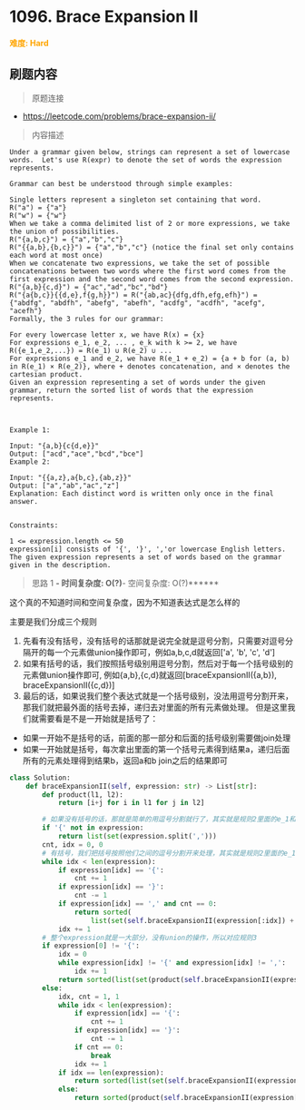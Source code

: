 # 1096. Brace Expansion II

**<font color=orange>难度: Hard</font>**

## 刷题内容

> 原题连接

* https://leetcode.com/problems/brace-expansion-ii/

> 内容描述

```
Under a grammar given below, strings can represent a set of lowercase words.  Let's use R(expr) to denote the set of words the expression represents.

Grammar can best be understood through simple examples:

Single letters represent a singleton set containing that word.
R("a") = {"a"}
R("w") = {"w"}
When we take a comma delimited list of 2 or more expressions, we take the union of possibilities.
R("{a,b,c}") = {"a","b","c"}
R("{{a,b},{b,c}}") = {"a","b","c"} (notice the final set only contains each word at most once)
When we concatenate two expressions, we take the set of possible concatenations between two words where the first word comes from the first expression and the second word comes from the second expression.
R("{a,b}{c,d}") = {"ac","ad","bc","bd"}
R("{a{b,c}}{{d,e},f{g,h}}") = R("{ab,ac}{dfg,dfh,efg,efh}") = {"abdfg", "abdfh", "abefg", "abefh", "acdfg", "acdfh", "acefg", "acefh"}
Formally, the 3 rules for our grammar:

For every lowercase letter x, we have R(x) = {x}
For expressions e_1, e_2, ... , e_k with k >= 2, we have R({e_1,e_2,...}) = R(e_1) ∪ R(e_2) ∪ ...
For expressions e_1 and e_2, we have R(e_1 + e_2) = {a + b for (a, b) in R(e_1) × R(e_2)}, where + denotes concatenation, and × denotes the cartesian product.
Given an expression representing a set of words under the given grammar, return the sorted list of words that the expression represents.

 

Example 1:

Input: "{a,b}{c{d,e}}"
Output: ["acd","ace","bcd","bce"]
Example 2:

Input: "{{a,z},a{b,c},{ab,z}}"
Output: ["a","ab","ac","z"]
Explanation: Each distinct word is written only once in the final answer.
 

Constraints:

1 <= expression.length <= 50
expression[i] consists of '{', '}', ','or lowercase English letters.
The given expression represents a set of words based on the grammar given in the description.
```

> 思路 1
******- 时间复杂度: O(?)******- 空间复杂度: O(?)******

这个真的不知道时间和空间复杂度，因为不知道表达式是怎么样的

主要是我们分成三个规则
1. 先看有没有括号，没有括号的话那就是说完全就是逗号分割，只需要对逗号分隔开的每一个元素做union操作即可，例如a,b,c,d就返回['a', 'b', 'c', 'd']
2. 如果有括号的话，我们按照括号级别用逗号分割，然后对于每一个括号级别的元素做union操作即可, 
例如{a,b},{c,d}就返回[braceExpansionII({a,b}), braceExpansionII({c,d})]
3. 最后的话，如果说我们整个表达式就是一个括号级别，没法用逗号分割开来，那我们就把最外面的括号去掉，递归去对里面的所有元素做处理。
但是这里我们就需要看是不是一开始就是括号了：
  - 如果一开始不是括号的话，前面的那一部分和后面的括号级别需要做join处理
  - 如果一开始就是括号，每次拿出里面的第一个括号元素得到结果a，递归后面所有的元素处理得到结果b，返回a和b join之后的结果即可

```python
class Solution:
    def braceExpansionII(self, expression: str) -> List[str]:
        def product(l1, l2):
            return [i+j for i in l1 for j in l2]

        # 如果没有括号的话，那就是简单的用逗号分割就行了，其实就是规则2里面的e_1和e_2是最简单的形式了(即不含括号，规则1)
        if '{' not in expression:
            return list(set(expression.split(',')))
        cnt, idx = 0, 0
        # 有括号，我们把括号按照他们之间的逗号分割开来处理，其实就是规则2里面的e_1和e_2自身也是带有括号的
        while idx < len(expression):
            if expression[idx] == '{':
                cnt += 1
            if expression[idx] == '}':
                cnt -= 1
            if expression[idx] == ',' and cnt == 0:
                return sorted(
                    list(set(self.braceExpansionII(expression[:idx]) + self.braceExpansionII(expression[idx + 1:]))))
            idx += 1
        # 整个expression就是一大部分，没有union的操作，所以对应规则3
        if expression[0] != '{':
            idx = 0
            while expression[idx] != '{' and expression[idx] != ',':
                idx += 1
            return sorted(list(set(product(self.braceExpansionII(expression[:idx]), self.braceExpansionII(expression[idx:])))))
        else:
            idx, cnt = 1, 1
            while idx < len(expression):
                if expression[idx] == '{':
                    cnt += 1
                if expression[idx] == '}':
                    cnt -= 1
                if cnt == 0:
                    break
                idx += 1
            if idx == len(expression):
                return sorted(list(set(self.braceExpansionII(expression[1:-1]))))
            else:
                return sorted(product(self.braceExpansionII(expression[1:idx]), self.braceExpansionII(expression[idx + 1:])))
```
































